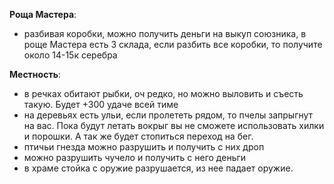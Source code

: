**Роща Мастера**:
- разбивая коробки, можно получить деньги на выкуп союзника, в роще Мастера есть 3 склада, если разбить все коробки, то получите около 14-15к серебра

**Местность**:
- в речках обитают рыбки, оч редко, но можно выловить и съесть такую. Будет +300 удаче всей тиме
- на деревьях есть ульи, если пролететь рядом, то пчелы запрыгнут на вас. Пока будут летать вокрыг вы не сможете использовать хилки и порошки. А так же будет стопиться переход на бег.
- птичьи гнезда можно разрушить и получить с них дроп
- можно разрушить чучело и получить с него деньги
- в храме стойка с оружие разрушается, из нее падает оружие.